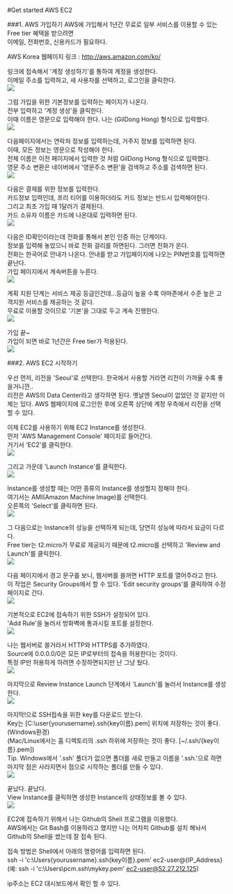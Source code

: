 #Get started AWS EC2

###1. AWS 가입하기
AWS에 가입해서 1년간 무료로 일부 서비스를 이용할 수 있는 Free tier 혜택을 받으려면  
이메일, 전화번호, 신용카드가 필요하다.  

AWS Korea 웹페이지 링크 : http://aws.amazon.com/ko/  

링크에 접속해서 '계정 생성하기'를 통하여 계정을 생성한다.  
이메일 주소를 입력하고, 새 사용자를 선택하고, 로그인을 클릭한다.  
![](https://github.com/ChanMinPark/TIL/blob/master/image/Get_started_AWS_EC2/image01.PNG)


그럼 가입을 위한 기본정보를 입력하는 페이지가 나온다.  
전부 입력하고 '계정 생성'을 클릭한다.  
이때 이름은 영문으로 입력해야 한다. 나는 (GilDong Hong) 형식으로 입력했다.  
![](https://github.com/ChanMinPark/TIL/blob/master/image/Get_started_AWS_EC2/image02.PNG)


다음페이지에서는 연락처 정보를 입력하는데, 거주지 정보를 입력하면 된다.  
이때, 모든 정보는 영문으로 작성해야 한다.  
전체 이름은 이전 페이지에서 입력한 것 처럼 GilDong Hong 형식으로 입력했다.  
영문 주소 변환은 네이버에서 '영문주소 변환'을 검색하고 주소를 검색하면 된다.  
![](https://github.com/ChanMinPark/TIL/blob/master/image/Get_started_AWS_EC2/image03.PNG)


다음은 결제를 위한 정보를 입력한다.  
카드정보 입력인데, 프리 티어를 이용하더라도 카드 정보는 반드시 입력해야한다.  
그리고 최초 가입 때 1달러가 결제된다.  
카드 소유자 이름은 카드에 나온대로 입력하면 된다.  
![](https://github.com/ChanMinPark/TIL/blob/master/image/Get_started_AWS_EC2/image04.PNG)


다음은 ID확인이라는데 전화를 통해서 본인 인증 하는 단계이다.  
정보를 입력해 놓았으니 바로 전화 걸리를 하면된다. 그러면 전화가 온다.  
전화는 한국어로 안내가 나온다. 안내를 받고 가입페이지에 나오는 PIN번호를 입력하면 끝난다.  
가입 페이지에서 계속버튼을 누른다.  
![](https://github.com/ChanMinPark/TIL/blob/master/image/Get_started_AWS_EC2/image05.PNG)


계획 지원 단계는 서비스 제공 등급인건데...등급이 높을 수록 아마존에서 수준 높은 고객지원 서비스를 제공하는 것 같다.  
무료로 이용할 것이므로 '기본'을 그대로 두고 계속 진행한다.  
![](https://github.com/ChanMinPark/TIL/blob/master/image/Get_started_AWS_EC2/image06.PNG)


가입 끝~  
가입이 되면 바로 1년간은 Free tier가 적용된다.  
![](https://github.com/ChanMinPark/TIL/blob/master/image/Get_started_AWS_EC2/image07.PNG)


###2. AWS EC2 시작하기

우선 먼저, 리전을 'Seoul'로 선택한다. 한국에서 사용할 거라면 리전이 가까울 수록 좋을거니깐..  
리전은 AWS의 Data Center라고 생각하면 된다. 옛날엔 Seoul이 없었던 것 같지만 이제는 있다.
AWS 웹페이지에 로그인한 후에 오른쪽 상단에 계정 우측에서 리전을 선택할 수 있다.  

이제 EC2를 사용하기 위해 EC2 Instance를 생성한다.  
먼저 'AWS Management Console' 페이지로 들어간다.  
거기서 'EC2'를 클릭한다.  
![](https://github.com/ChanMinPark/TIL/blob/master/image/Get_started_AWS_EC2/image08.PNG)


그리고 가운데 'Launch Instance'를 클릭한다.  
![](https://github.com/ChanMinPark/TIL/blob/master/image/Get_started_AWS_EC2/image09.PNG)


Instance를 생성할 때는 어떤 종류의 Instance를 생성할지 정해야 한다.  
여기서는 AMI(Amazon Machine Image)를 선택한다.  
오른쪽의 'Select'를 클릭하면 된다.  
![](https://github.com/ChanMinPark/TIL/blob/master/image/Get_started_AWS_EC2/image10.PNG)


그 다음으로는 Instance의 성능을 선택하게 되는데, 당연히 성능에 따라서 요금이 다르다.  
Free tier는 t2.micro가 무료로 제공되기 때문에 t2.micro를 선택하고 'Review and Launch'를 클릭한다.  
![](https://github.com/ChanMinPark/TIL/blob/master/image/Get_started_AWS_EC2/image11.PNG)


다음 페이지에서 경고 문구를 보니, 웹서버를 쓸꺼면 HTTP 포트를 열어주라고 한다.  
이 작업은 Security Groups에서 할 수 있다. 'Edit security groups'를 클릭하여 수정 페이지로 간다.  
![](https://github.com/ChanMinPark/TIL/blob/master/image/Get_started_AWS_EC2/image12.PNG)


기본적으로 EC2에 접속하기 위한 SSH가 설정되어 있다.  
'Add Rule'을 눌러서 방화벽에 통과시킬 포트를 설정한다.  
![](https://github.com/ChanMinPark/TIL/blob/master/image/Get_started_AWS_EC2/image13.PNG)


나는 웹서버로 쓸거라서 HTTP와 HTTPS를 추가하였다.  
Source에 0.0.0.0/0은 모든 IP로부터의 접속을 허용한다는 것이다.  
특정 IP만 허용하게 하려면 수정하면되지만 난 그냥 뒀다.  
![](https://github.com/ChanMinPark/TIL/blob/master/image/Get_started_AWS_EC2/image14.PNG)


마지막으로 Review Instance Launch 단계에서 'Launch'를 눌러서 Instance를 생성한다.  
![](https://github.com/ChanMinPark/TIL/blob/master/image/Get_started_AWS_EC2/image15.PNG)


마지막!으로 SSH접속을 위한 key를 다운로드 받는다.  
Key는 [C:\user\{yourusername}\.ssh\{key이름}.pem] 위치에 저장하는 것이 좋다.(Windows환경)  
(Mac/Linux에서는 홈 디렉토리의 .ssh 하위에 저장하는 것이 좋다. [~/.ssh/{key이름}.pem])  
Tip. Windows에서 '.ssh' 폴더가 없으면 폴더를 새로 만들고 이름을 '.ssh.'으로 하면 마지막 점은 사라지면서 점으로 시작하는 폴더를 만들 수 있다.  
![](https://github.com/ChanMinPark/TIL/blob/master/image/Get_started_AWS_EC2/image16.PNG)


끝났다. 끝났다.  
View Instance를 클릭하면 생성한 Instance의 상태정보를 볼 수 있다.  
![](https://github.com/ChanMinPark/TIL/blob/master/image/Get_started_AWS_EC2/image17.PNG)


EC2에 접속하기 위해서 나는 Github의 Shell 프로그램을 이용했다.  
AWS에서는 Git Bash를 이용하라고 했지만 나는 어차피 Github를 설치 해놔서 Github의 Shell을 썼는데 잘 접속 된다.  

접속 방법은 Shell에서 아래의 명령어를 입력하면 된다.  
ssh -i 'c:\Users\{yourusername}\.ssh\{key이름}.pem' ec2-user@{IP_Address}  
(예: ssh -i 'c:\Users\pcm\.ssh\mykey.pem'   ec2-user@52.27.212.125)  

ip주소는 EC2 대시보드에서 확인 할 수 있다.  
